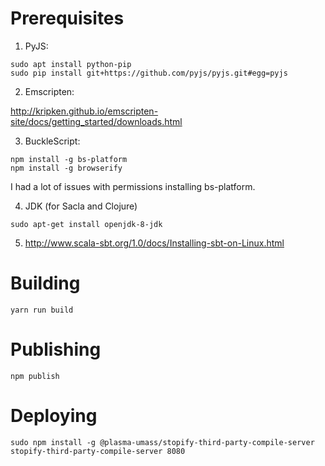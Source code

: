 Prerequisites
============

1. PyJS:

```
sudo apt install python-pip
sudo pip install git+https://github.com/pyjs/pyjs.git#egg=pyjs
```

2. Emscripten:

http://kripken.github.io/emscripten-site/docs/getting_started/downloads.html

3. BuckleScript:

```
npm install -g bs-platform
npm install -g browserify
```

I had a lot of issues with permissions installing bs-platform.

4. JDK (for Sacla and Clojure)

```
sudo apt-get install openjdk-8-jdk
```

5. http://www.scala-sbt.org/1.0/docs/Installing-sbt-on-Linux.html

Building
========

```
yarn run build
```

Publishing
==========

```
npm publish
````

Deploying
=========

```
sudo npm install -g @plasma-umass/stopify-third-party-compile-server
stopify-third-party-compile-server 8080
```

